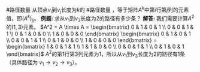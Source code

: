 #路径数量 从顶点$v_i$到$v_j$长度为$k$的 #路径数量 ，等于矩阵$A^k$中第$i$行第$j$列的元素值，即$(A^k)_{ij}$。
      **例题:** 求从$v_1$到$v_3$长度为2的路径有多少条？
    **解答:** 我们需要计算$A^2$的$(1, 3)$元素。
        $A^2 = A \times A = \begin{bmatrix} 0 & 1 & 0 & 1 \\ 0 & 0 & 1 & 1 \\ 0 & 1 & 0 & 0 \\ 1 & 0 & 0 & 0 \end{bmatrix} \begin{bmatrix} 0 & 1 & 0 & 1 \\ 0 & 0 & 1 & 1 \\ 0 & 1 & 0 & 0 \\ 1 & 0 & 0 & 0 \end{bmatrix} = \begin{bmatrix} 1 & 0 & 1 & 1 \\ 1 & 1 & 0 & 0 \\ 0 & 0 & 1 & 1 \\ 0 & 1 & 0 & 1 \end{bmatrix}$
        $A^2$的第1行第3列元素为1，所以从$v_1$到$v_3$长度为2的路径有1条（具体路径为 $v_1 \rightarrow v_2 \rightarrow v_3$）。 